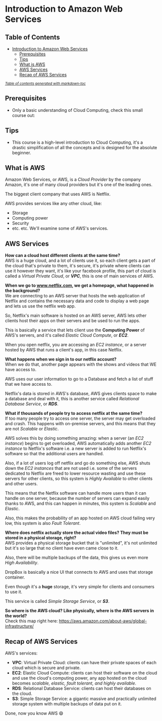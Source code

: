 # Introduction to Amazon Web Services

## Table of Contents
- [Introduction to Amazon Web Services](#introduction-to-amazon-web-services)
  * [Prerequisites](#prerequisites)
  * [Tips](#tips)
  * [What is AWS](#what-is-aws)
  * [AWS Services](#aws-services)
  * [Recap of AWS Services](#recap-of-aws-services)

<small><i><a href='http://ecotrust-canada.github.io/markdown-toc/'>Table of contents generated with markdown-toc</a></i></small>

## Prerequisites
- Only a basic understanding of Cloud Computing, check this small course out:

## Tips
- This course is a high-level introduction to Cloud Computing, it's a drastic simplification of all the concepts and is designed for the absolute beginner.

## What is AWS
Amazon Web Services, or AWS, is a *Cloud Provider* by the company Amazon, it's one of many cloud providers but it's one of the leading ones.

The biggest client company that uses AWS is Netflix.

AWS provides services like any other cloud, like:
- Storage
- Computing power
- Security
- etc. etc.
We'll examine some of AWS's services.

## AWS Services

**How can a cloud host different clients at the same time?** <br/>
AWS is a huge cloud, and a lot of clients use it, so each client gets a part of the cloud that's private to them, it's secure, it's private where clients can use it however they want, it's like your facebook profile, this part of cloud is called a *Virtual Private Cloud*, or ***VPC***, this is one of main services of AWS.

**When we go to www.netflix.com, we get a homepage, what happened in the background?** <br/>
We are connecting to an AWS server that hosts the web application of Netflix and contains the necessary data and code to display a web page and lets us use the netflix web app.

So, Netflix's main software is hosted on an AWS server, AWS lets other clients host their apps on their servers and be used to run the apps.

This is basically a service that lets client use the **Computing Power** of AWS's servers, and it's called *Elastic Cloud Compute*, or ***EC2***.

When you open netflix, you are accessing an *EC2 instance*, or a server hosted by AWS that runs a client's app, in this case Netflix.

**What happens when we sign in to our netflix account?** <br/>
When we do that, another page appears with the shows and videos that WE have access to.

AWS uses our user information to go to a Database and fetch a list of stuff that we have access to.

Netflix's data is stored in AWS's database, AWS gives clients space to make a database and deal with it, this is another service called *Relational Database Service*, or ***RDS***.

**What if thousands of people try to access netflix at the same time?** <br/>
If too many people try to access one server, the server may get overloaded and crash. This happens with on-premise servers, and this means that they are not *Scalable* or *Elastic*.

AWS solves this by doing something amazing: when a server (an *EC2 instance*) begins to get overloaded, AWS automatically adds another *EC2 instance* to Netflix's software i.e. a new server is added to run Netflix's software so that the additional users are handled.

Also, if a lot of users log off netflix and go do something else, AWS shuts down the *EC2 instances* that are not used i.e. some of the servers dedicated to Netflix are freed to lower resource wasting and use these servers for other clients, so this system is *Highly Available* to other clients and other users.

This means that the Netflix software can handle more users than it can handle on one server, because the number of servers can expand easily thanks to AWS, and this can happen in minutes, this system is *Scalable* and *Elastic*.

Also, this makes the probability of an app hosted on AWS cloud failing very low, this system is also *Fault Tolerant*.

**Where does netflix actually store the actual video files? They must be stored in a physical storage, right?** <br/>
AWS provides a physical storage bucket that is "unlimited", it's not unlimited but it's so large that no client have even came close to it.

Also, there will be multiple backups of the data, this gives us even more *High Availability*.

DropBox is basically a nice UI that connects to AWS and uses that storage container.

Even though it's a **huge** storage, it's very simple for clients and consumers to use it.

This service is called *Simple Storage Service*, or ***S3***.

**So where is the AWS cloud? Like physically, where is the AWS servers in the world?** <br/>
Check this map right here:
https://aws.amazon.com/about-aws/global-infrastructure/

## Recap of AWS Services
AWS's services:
- **VPC**: Virtual Private Cloud: clients can have their private spaces of each cloud which is secure and private.
- **EC2**: Elastic Cloud Compute: clients can host their software on the cloud and use the cloud's computing power, any app hosted on the cloud becomes *scalable, elastic, fault tolerant, and highly available*.
- **RDS**: Relational Database Service: clients can host their databases on the cloud.
- **S3**: Simple Storage Service: a gigantic massive and practically unlimited storage system with multiple backups of data put on it.

Done, now you know AWS :smile:
